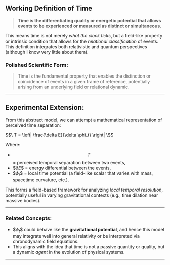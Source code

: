 
## Working Definition of Time

> **Time is the differentiating quality or energetic potential that allows events to be experienced or measured as distinct or simultaneous.**

This means time is not merely *what the clock ticks*, but a field-like property or intrinsic condition that allows for the *relational classification* of events. This definition integrates both relativistic and quantum perspectives (although I know very little about them).

### Polished Scientific Form:
> Time is the fundamental property that enables the distinction or coincidence of events in a given frame of reference, potentially arising from an underlying field or relational dynamic.

---

## Experimental Extension:
From this abstract model, we can attempt a mathematical representation of perceived time separation:

$$\
T = \left| \frac{\delta E}{\delta \phi_t} \right|
\$$

Where:
- $$T$$ = perceived temporal separation between two events,
- $$\delta E \$$ = energy differential between the events,
- $$\phi_t \$$ = local time potential (a field-like scalar that varies with mass, spacetime curvature, etc.).

This forms a field-based framework for analyzing *local temporal resolution*, potentially useful in varying gravitational contexts (e.g., time dilation near massive bodies).

---

### Related Concepts:
- $$\phi_t\$$ could behave like the **gravitational potential**, and hence this model may integrate well into general relativity or be interpreted via chronodynamic field equations.
- This aligns with the idea that time is not a passive quantity or quality, but a dynamic *agent* in the evolution of physical systems.

---

